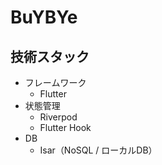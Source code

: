 # BuYBYe

## 技術スタック

- フレームワーク
  - Flutter
- 状態管理
  - Riverpod
  - Flutter Hook
- DB
  - Isar（NoSQL / ローカルDB）
